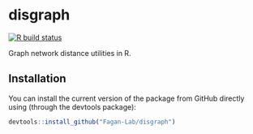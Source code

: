 # disgraph

<!-- badges: start -->

[![R build status](https://github.com/travisbyrum/disgraph/workflows/R-CMD-check/badge.svg)](https://github.com/travisbyrum/disgraph/actions)

<!-- badges: end -->

Graph network distance utilities in R.

## Installation

You can install the current version of the package from GitHub directly using (through the devtools package):

```r
devtools::install_github("Fagan-Lab/disgraph")
```
